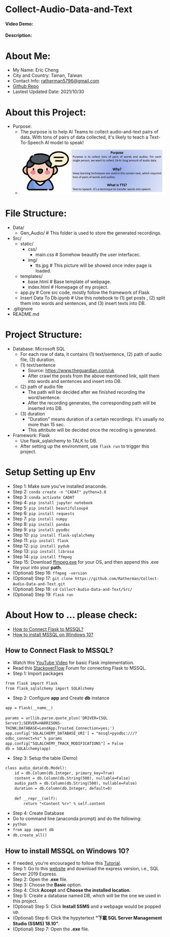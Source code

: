 # Collect-Audio-Data-and-Text
#### Video Demo:  <URL HERE>
#### Description:

# About Me:
* My Name: Eric Cheng
* City and Country: Tainan, Taiwan
* Contact Info: [ratherman5796@gmail.com](ratherman5796@gmail.com)
* [Github Repo](https://github.com/Ratherman/Collect-Audio-Data-and-Text)
* Lastest Updated Date: 2021/10/30

# About this Project:
* Purpose:
    * The purpose is to help AI Teams to collect audio-and-text pairs of data. With tons of pairs of data collected, it's likely to teach a Text-To-Speech AI model to speak!
    * ![](https://github.com/Ratherman/Collect-Audio-Data-and-Text/blob/main/Src/static/img/tts.jpg)

# File Structure:
- Data/
    - Gen_Audio/ # This folder is used to store the generated recordings.
- Src/
    - static/
        - css/
            - main.css # Somehow beautify the user interfacec.
        - img/
            - tts.jpg # This picture will be showed once index page is loaded.
    - templates/
        - base.html # Base template of webpage.
        - index.html # Homepage of my project.
    - app.py # Core src code, mostly follow the framework of Flask
    - Insert Data To Db.ipynb # Use this notebook to (1) get posts , (2) split them into words and sentences, and (3) insert texts into DB.
- .gitignore
- README.md

# Project Structure:
* Database: Microsoft SQL
    * For each row of data, it contains (1) text/sentence, (2) path of audio file, (3) duration.
    * (1) text/sentence
        * Source: https://www.theguardian.com/uk
        * After crawl the posts from the above mentioned link, split them into words and sentences and insert into DB.
    * (2) path of audio file
        * The path will be decided after we finished recording the word/sentence.
        * After the recording generates, the corresponding path will be inserted into DB.
    * (3) duration
        * "Duration" means duration of a certain recordings. It's usually no more than 15 sec.
        * This attribute will be decided once the recoding is generated. 
* Framework: Flask
    * Use flask_sqlalchemy to TALK to DB.
    * After setting up the environment, use `flask run` to trigger this project.

# Setup Setting up Env
* Step 1: Make sure you've installed anaconde.
* Step 2: `conda create -n "CADAT" python=3.8`
* Step 3: `conda activate CADAT`
* Step 4: `pip install jupyter notebook`
* Step 5: `pip install beautifulsoup4`
* Step 6: `pip install requests`
* Step 7: `pip install numpy`
* Step 8: `pip install pandas`
* Step 9: `pip install pyodbc`
* Step 10: `pip install flask-sqlalchemy`
* Step 11: `pip install flask`
* Step 12: `pip install pydub`
* Step 13: `pip install librosa`
* Step 14: `pip install ffmpeg`
* Step 15: Download [ffmpeg.exe](https://github.com/BtbN/FFmpeg-Builds/releases) for your OS, and then append this .exe file your into your **path**.
* (Optional) Step 16: `ffmpeg -version`
* (Optional) Step 17: `git clone https://github.com/Ratherman/Collect-Audio-Data-and-Text.git`
* (Optional) Step 18: `cd Collect-Audio-Data-and-Text/Src/`
* (Optional) Step 19: `flask run`

# About How to ... please check:
* [How to Connect Flask to MSSQL?](https://github.com/Ratherman/Collect-Audio-Data-and-Text#how-to-connect-flask-to-mssql)
* [How to install MSSQL on Windows 10?](https://github.com/Ratherman/Collect-Audio-Data-and-Text#how-to-install-mssql-on-windows-10)

## How to Connect Flask to MSSQL?
* Watch this [YouTube Video](https://www.youtube.com/watch?v=Z1RJmh_OqeA) for basic Flask implementation.
* Read this [StackoverFlow](https://stackoverflow.com/questions/46739295/connect-to-mssql-database-using-flask-sqlalchemy) Forum for connecting Flask to MSSQL.
* Step 1: Import packages
```
from flask import Flask
from flask_sqlalchemy import SQLAlchemy

```
* Step 2: Configure **app** and Create **db** instance
```
app = Flask(__name__)

params = urllib.parse.quote_plus('DRIVER={SQL Server};SERVER=HARRISONS-THINK;DATABASE=LendApp;Trusted_Connection=yes;')
app.config['SQLALCHEMY_DATABASE_URI'] = "mssql+pyodbc:///?odbc_connect=%s" % params
app.config["SQLALCHEMY_TRACK_MODIFICATIONS"] = False
db = SQLAlchemy(app)
```

* Step 3: Setup the table (Demo)
```
class audio_data(db.Model):
    id = db.Column(db.Integer, primary_key=True)
    content = db.Column(db.String(500), nullable=False)
    audio_path = db.Column(db.String(500), nullable=False)
    duration = db.Column(db.Integer, default=0)
    
    def __repr__(self):
        return "<Content %r>" % self.content
```

* Step 4: Create Database
* Go to command line (anaconda prompt) and do the following:
* `python`
* `from app import db`
* `db.create_all()`

## How to install MSSQL on Windows 10?
* If needed, you're encouraged to follow this [Tutorial](https://www.guru99.com/download-install-sql-server.html).
* Step 1: Go to this [website](https://www.microsoft.com/en-in/sql-server/sql-server-downloads) and download the express version, i.e., SQL Server 2019 Express.
* Step 2: Open the **.exe** file.
* Step 3: Choose the **Basic** option.
* Step 4: Click **Accept** and **Choose the installed location**.
* Step 5: Create a database named DB, which will be the one we used in this project.
* (Optional) Step 5: Click **Install SSMS** and a webpage would be popped up.
* (Optional) Step 6: Click the hypytertext **"下載 SQL Server Management Studio (SSMS) 18.10"**.
* (Optional) Step 7: Open the **.exe** file.
